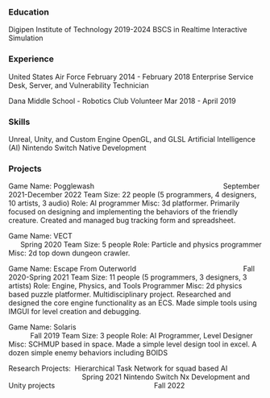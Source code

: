 ### Education
Digipen Institute of Technology 2019-2024 
BSCS in Realtime Interactive Simulation 

### Experience
United States Air Force
February 2014 - February 2018
Enterprise Service Desk, Server, and Vulnerability Technician 

Dana Middle School - Robotics Club Volunteer
Mar 2018 - April 2019

### Skills
Unreal, Unity, and Custom Engine
OpenGL, and GLSL
Artificial Intelligence (AI)
Nintendo Switch Native Development


### Projects
Game Name: Pogglewash                                                                 September 2021-December 2022
Team Size: 22 people (5 programmers, 4 designers, 10 artists, 3 audio)
Role: AI programmer
Misc: 3d platformer. Primarily focused on designing and implementing the behaviors of the friendly creature. Created and managed bug tracking form and spreadsheet.

Game Name: VECT                                                                                                        Spring 2020
Team Size: 5 people
Role: Particle and physics programmer
Misc: 2d top down dungeon crawler.

Game Name: Escape From Outerworld                                                         Fall 2020-Spring 2021
Team Size: 11 people (5 programmers, 3 designers, 3 artists)
Role: Engine, Physics, and Tools Programmer
Misc: 2d physics based puzzle platformer. Multidisciplinary project. Researched and designed the core engine functionality as an ECS. Made simple tools using IMGUI for level creation and debugging.

Game Name: Solaris                                                                                                          Fall 2019
Team Size: 3 people
Role: AI Programmer, Level Designer
Misc: SCHMUP based in space. Made a simple level design tool in excel. A dozen simple enemy behaviors including BOIDS

Research Projects: 
Hierarchical Task Network for squad based AI                                                               Spring 2021
Nintendo Switch Nx Development and Unity projects                                                        Fall 2022

